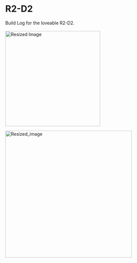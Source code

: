 # R2-D2
Build Log for the loveable R2-D2.<br>
<br>
<img src=".R2-D2/images/IMG_1766.png" alt="Resized Image" width="300"/>

<img src="https://github.com/Dr0id-Dev/R2-D2/raw/main/images/IMG_1925.png" alt="Resized_image" width="400">
